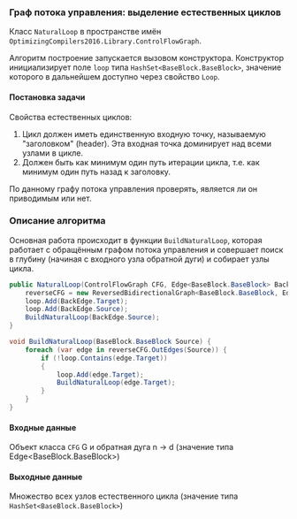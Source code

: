 ### Граф потока управления: выделение естественных циклов

Класс `NaturalLoop` в пространстве имён `OptimizingCompilers2016.Library.ControlFlowGraph`.

Алгоритм построение запускается вызовом конструктора. Конструктор инициализирует поле `loop` типа `HashSet<BaseBlock.BaseBlock>`, значение которого в дальнейшем доступно через свойство `Loop`.

#### Постановка задачи

Свойства естественных циклов: 

1. Цикл должен иметь единственную входную точку, называемую "заголовком" (header). Эта входная точка доминирует над всеми узлами в цикле.
2. Должен быть как минимум один путь итерации цикла, т.е. как минимум один путь назад к заголовку. 

По данному графу потока управления проверять, является ли он приводимым или нет. 

### Описание алгоритма 

Основная работа происходит в функции `BuildNaturalLoop`, которая работает с обращённым графом потока управления и совершает поиск в глубину (начиная с входного узла обратной дуги) и собирает узлы цикла.

```cs
public NaturalLoop(ControlFlowGraph CFG, Edge<BaseBlock.BaseBlock> BackEdge) {
    reverseCFG = new ReversedBidirectionalGraph<BaseBlock.BaseBlock, Edge<BaseBlock.BaseBlock>>(CFG.CFG);
    loop.Add(BackEdge.Target);
    loop.Add(BackEdge.Source);
    BuildNaturalLoop(BackEdge.Source);
}

void BuildNaturalLoop(BaseBlock.BaseBlock Source) {
    foreach (var edge in reverseCFG.OutEdges(Source)) { 
        if (!loop.Contains(edge.Target)) 
        {
            loop.Add(edge.Target);
            BuildNaturalLoop(edge.Target);
        }
    }
}

```

#### Входные данные

Объект класса `CFG` G и обратная дуга n -> d (значение типа Edge<BaseBlock.BaseBlock>) 

#### Выходные данные 

Множество всех узлов естественного цикла (значение типа `HashSet<BaseBlock.BaseBlock>`)




